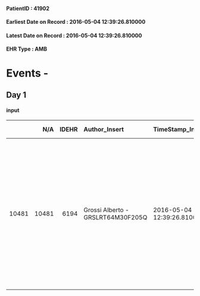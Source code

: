 
#### PatientID : 41902
#### Earliest Date on Record : 2016-05-04 12:39:26.810000
#### Latest Date on Record : 2016-05-04 12:39:26.810000
#### EHR Type : AMB

# Events - 

## Day 1

#### input
|       |    N/A |   IDEHR | Author_Insert                     | TimeStamp_Insert           | EHRType   |   PatientID |   IDDigitalSignDocument | persone_vicine   |   Unnamed: 0_x.1 |   IDANAMNESI_SOCIALE | Patient   | FamigliaAltro   | Paziente_T   | FamigliaAltro_T   |   Non_Rilevabile_x.1 | Note_Non_Rilevabile_x.1   | opt_Problemi   | Note_I                                                                                                                                     | chk_contr_sintomi   | opt_paziente_a   | opt_famiglia_a   | opt_adeguatezza   | ds_note_ad                                                                                                                                              | opt_paziente_solo   | ds_note_con                                                                               | opt_presente_assente   | Presenza_minori   | Caregiver_principale   | opt_capacita     | opt_risorse_ec   | opt_paziente_ad   | opt_caregiver_ad   | Needs     | Domestic partnership         | Fragility                    |
|------:|-------:|--------:|:----------------------------------|:---------------------------|:----------|------------:|------------------------:|:-----------------|-----------------:|---------------------:|:----------|:----------------|:-------------|:------------------|---------------------:|:--------------------------|:---------------|:-------------------------------------------------------------------------------------------------------------------------------------------|:--------------------|:-----------------|:-----------------|:------------------|:--------------------------------------------------------------------------------------------------------------------------------------------------------|:--------------------|:------------------------------------------------------------------------------------------|:-----------------------|:------------------|:-----------------------|:-----------------|:-----------------|:------------------|:-------------------|:----------|:-----------------------------|:-----------------------------|
| 10481 |  10481 |    6194 | Grossi Alberto - GRSLRT64M30F205Q | 2016-05-04 12:39:26.810000 | AMB       |       41902 |                  355248 | N/A              |             3197 |                 2056 | Si#1      | Si#1            | No#0         | Si#1              |                    0 | NR                        | No#0           | La moglie cinese parla bene l'italiano e sembra ben orientata rispetto ad un percorso di CP. Paziente seguito al domicilio dall'OD del FBF | controllo sintomi#0 | Indefinite#2     | Congruenti#1     | No#0              | La moglie che deve gestire anche il figlio di 15 anni ha espressamente dichiarato di non riuscire pi√π a gestire le progressive necessit√† del paziente | No#0                | Viv con la moglie e il figlio di 15 anni, non sono segnalati altri parenti di riferimento | Presente#1             | Si#1              | wife                   | Incrementabile#1 | Da valutare#2    | Totale#2          | Totale#2           | Clinici#0 | Coniuge/Convivente#0;Figli#2 | sovraccarico assistenziale#4 |


